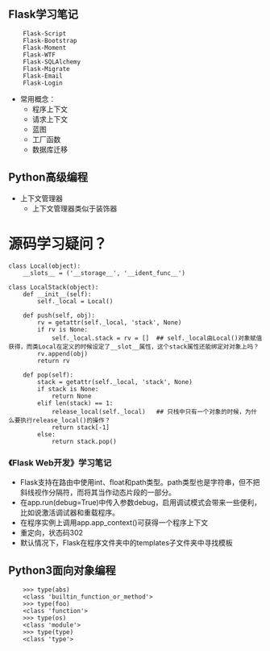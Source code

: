 ## Flask学习笔记

        Flask-Script
        Flask-Bootstrap
        Flask-Moment
        Flask-WTF
        Flask-SQLAlchemy
        Flask-Migrate
        Flask-Email
        Flask-Login

- 常用概念：
   - 程序上下文
   - 请求上下文
   - 蓝图
   - 工厂函数
   - 数据库迁移



## Python高级编程
- 上下文管理器
    - 上下文管理器类似于装饰器


# 源码学习疑问？
    class Local(object):
        __slots__ = ('__storage__', '__ident_func__')

    class LocalStack(object):
        def __init__(self):
            self._local = Local()

        def push(self, obj):
            rv = getattr(self._local, 'stack', None)
            if rv is None:
                self._local.stack = rv = []  ## self._local由Local()对象赋值获得，而类Local在定义的时候设定了__slot__属性，这个stack属性还能绑定对对象上吗？
            rv.append(obj)
            return rv
 
        def pop(self):
            stack = getattr(self._local, 'stack', None)
            if stack is None:
                return None
            elif len(stack) == 1:
                release_local(self._local)   ## 只栈中只有一个对象的时候，为什么要执行release_local()的操作？
                return stack[-1]
            else:
                return stack.pop()



### 《Flask Web开发》学习笔记
- Flask支持在路由中使用int、float和path类型。path类型也是字符串，但不把斜线视作分隔符，而将其当作动态片段的一部分。
- 在app.run(debug=True)中传入参数debug，启用调试模式会带来一些便利，比如说激活调试器和重载程序。
- 在程序实例上调用app.app_context()可获得一个程序上下文
- 重定向，状态码302
- 默认情况下，Flask在程序文件夹中的templates子文件夹中寻找模板
























## Python3面向对象编程

        >>> type(abs)
        <class 'builtin_function_or_method'>
        >>> type(foo)
        <class 'function'>
        >>> type(os)
        <class 'module'>
        >>> type(type)
        <class 'type'>